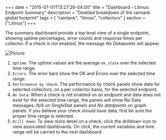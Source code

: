 +++
date = "2015-07-01T13:27:26-04:00"
title = "Dashboard - Litmus: Endpoint Summary"
description = "Deatiled breakdown of the raintank global footprint"
tags = [ "raintank", "litmus", "collectors" ]
section = ["Litmus"]
+++

The summary dashboard provide a top level view of a single endpoint, showing uptime percentages, error counts and response times per collector. If a check is not enabled, the message *No Datapoints* will appear. 

![Picture](/img/docs/Litmus-Endpoint-Summary.png)

1. `Uptime`: The uptime values are the average `ok_state` over the selected time range. 
2. `Errors`: The error bars show the OK and Errors over the selected time range. 
3. `Performance by check`: The performance by check panels show data for selected collectors, on a per collector basis, for the selected endpoint. 
4. `No Data`: When a check is not enabled on an endpoint and data does not exist for the selected time range, the panels will show No Data messages: *N/A* on SingleStat panels and *No datapoints* on graph panels. If you believe your check should have data, first be sure the proper time range is selected. 
5. `Drill down`: To view more detail on a check, click the drilldown icon to view associated dashboards. On click, the current variables and time range will be carried to the next dashboard.  